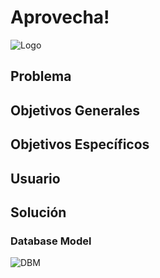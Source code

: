 # Aprovecha!
![Logo](logo.jpeg)

## Problema
## Objetivos Generales
## Objetivos Específicos
## Usuario
## Solución
### Database Model
![DBM](DBM.jpeg)